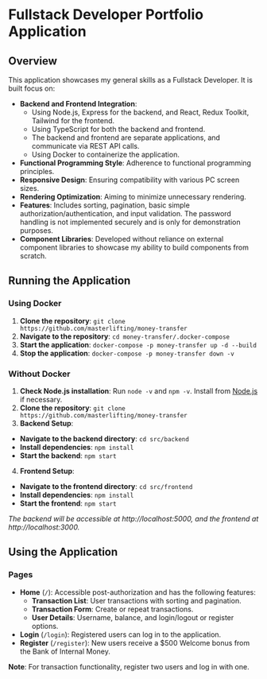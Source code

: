 <!-- @format -->

# Fullstack Developer Portfolio Application

## Overview

This application showcases my general skills as a Fullstack Developer. It is built focus on:

- **Backend and Frontend Integration**:
  - Using Node.js, Express for the backend, and React, Redux Toolkit, Tailwind for the frontend.
  - Using TypeScript for both the backend and frontend.
  - The backend and frontend are separate applications, and communicate via REST API calls.
  - Using Docker to containerize the application.
- **Functional Programming Style**: Adherence to functional programming principles.
- **Responsive Design**: Ensuring compatibility with various PC screen sizes.
- **Rendering Optimization**: Aiming to minimize unnecessary rendering.
- **Features**: Includes sorting, pagination, basic simple authorization/authentication, and input validation. The password handling is not implemented securely and is only for demonstration purposes.
- **Component Libraries**: Developed without reliance on external component libraries to showcase my ability to build components from scratch.

## Running the Application

### Using Docker

1. **Clone the repository**:
   `git clone https://github.com/masterlifting/money-transfer`
2. **Navigate to the repository**:
   `cd money-transfer/.docker-compose`
3. **Start the application**:
   `docker-compose -p money-transfer up -d --build`
4. **Stop the application**:
   `docker-compose -p money-transfer down -v`

### Without Docker

1. **Check Node.js installation**: Run `node -v` and `npm -v`. Install from [Node.js](https://nodejs.org/en/download/) if necessary.
2. **Clone the repository**:
   `git clone https://github.com/masterlifting/money-transfer`
3. **Backend Setup**:

- **Navigate to the backend directory**: `cd src/backend`
- **Install dependencies**: `npm install`
- **Start the backend**: `npm start`

4. **Frontend Setup**:

- **Navigate to the frontend directory**: `cd src/frontend`
- **Install dependencies**: `npm install`
- **Start the frontend**: `npm start`

_The backend will be accessible at http://localhost:5000, and the frontend at http://localhost:3000._

## Using the Application

### Pages

- **Home** (`/`): Accessible post-authorization and has the following features:
  - **Transaction List**: User transactions with sorting and pagination.
  - **Transaction Form**: Create or repeat transactions.
  - **User Details**: Username, balance, and login/logout or register options.
- **Login** (`/login`): Registered users can log in to the application.
- **Register** (`/register`): New users receive a $500 Welcome bonus from the Bank of Internal Money.

**Note**: For transaction functionality, register two users and log in with one.
